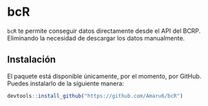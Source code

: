 
<!-- README.md is generated from README.Rmd. Please edit that file -->

# bcR

`bcR` te permite conseguir datos directamente desde el API del BCRP.
Eliminando la necesidad de descargar los datos manualmente.

## Instalación

El paquete está disponible únicamente, por el momento, por GitHub.
Puedes instalarlo de la siguiente manera:

``` r
devtools::install_github("https://github.com/Amaru6/bcR")
```
